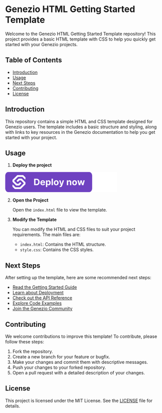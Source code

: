 
# Genezio HTML Getting Started Template

Welcome to the Genezio HTML Getting Started Template repository! This project provides a basic HTML template with CSS to help you quickly get started with your Genezio projects.

## Table of Contents

- [Introduction](#introduction)
- [Usage](#usage)
- [Next Steps](#next-steps)
- [Contributing](#contributing)
- [License](#license)

## Introduction

This repository contains a simple HTML and CSS template designed for Genezio users. The template includes a basic structure and styling, along with links to key resources in the Genezio documentation to help you get started with your project.

## Usage

1. **Deploy the project**

[![Genezio Deploy](https://raw.githubusercontent.com/Genez-io/graphics/main/svg/deploy-button.svg)](https://app.genez.io/start/deploy?repository=https://github.com/Genez-io/html-getting-started)



2. **Open the Project**

   Open the `index.html` file to view the template.

3. **Modify the Template**

   You can modify the HTML and CSS files to suit your project requirements. The main files are:
   - `index.html`: Contains the HTML structure.
   - `style.css`: Contains the CSS styles.

## Next Steps

After setting up the template, here are some recommended next steps:

- [Read the Getting Started Guide](https://genezio.com/docs/getting-started)
- [Learn about Deployment](https://genezio.com/docs/deployment)
- [Check out the API Reference](https://genezio.com/docs/api-reference)
- [Explore Code Examples](https://genezio.com/docs/examples)
- [Join the Genezio Community](https://genezio.com/community)

## Contributing

We welcome contributions to improve this template! To contribute, please follow these steps:

1. Fork the repository.
2. Create a new branch for your feature or bugfix.
3. Make your changes and commit them with descriptive messages.
4. Push your changes to your forked repository.
5. Open a pull request with a detailed description of your changes.

## License

This project is licensed under the MIT License. See the [LICENSE](LICENSE) file for details.

